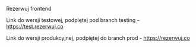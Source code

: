 Rezerwuj frontend

Link do wersji testowej, podpiętej pod branch testing - https://test.rezerwuj.co

Link do wersji produkcyjnej, podpiętej do branch prod - https://rezerwuj.co
